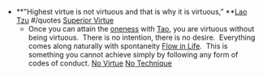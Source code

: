 - **"Highest virtue is not virtuous and that is why it is virtuous,” **[Lao Tzu]() #/quotes [Superior Virtue]()
    - Once you can attain the [oneness]() with [Tao](), you are virtuous without being virtuous.  There is no intention, there is no desire.  Everything comes along naturally with spontaneity [Flow in Life]().  This is something you cannot achieve simply by following any form of codes of conduct. [No Virtue]() [No Technique]()
